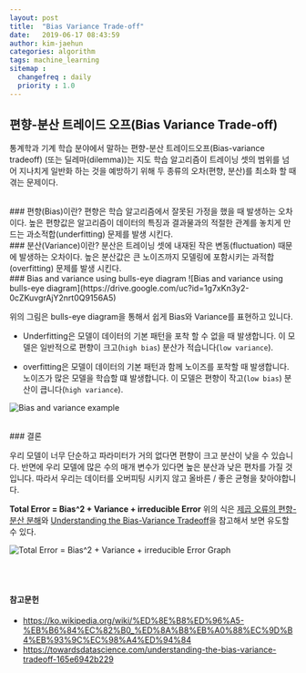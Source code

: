 ```yaml
---
layout: post
title:  "Bias Variance Trade-off"
date:   2019-06-17 08:43:59
author: kim-jaehun
categories: algorithm
tags: machine_learning
sitemap :
  changefreq : daily
  priority : 1.0
---
```


## 편향-분산 트레이드 오프(Bias Variance Trade-off)

통계학과 기계 학습 분야에서 말하는 편향-분산 트레이드오프(Bias-variance tradeoff) (또는 딜레마(dilemma))는 지도 학습 알고리즘이 트레이닝 셋의 범위를 넘어 지나치게 일반화 하는 것을 예방하기 위해 두 종류의 오차(편향, 분산)를 최소화 할 때 겪는 문제이다.

<br>
### 편향(Bias)이란?
편향은 학습 알고리즘에서 잘못된 가정을 했을 때 발생하는 오차이다. 높은 편향값은 알고리즘이 데이터의 특징과 결과물과의 적절한 관계를 놓치게 만드는 과소적합(underfitting) 문제를 발생 시킨다.

<br>
### 분산(Variance)이란?
분산은 트레이닝 셋에 내재된 작은 변동(fluctuation) 때문에 발생하는 오차이다. 높은 분산값은 큰 노이즈까지 모델링에 포함시키는 과적합(overfitting) 문제를 발생 시킨다.

<br>
### Bias and variance using bulls-eye diagram
![Bias and variance using bulls-eye diagram](https://drive.google.com/uc?id=1g7xKn3y2-0cZKuvgrAjY2nrt0Q9156A5)

위의 그림은 bulls-eye diagram을 통해서 쉽게 Bias와 Variance를 표현하고 있니다.

* Underfitting은 모델이 데이터의 기본 패턴을 포착 할 수 없을 때 발생합니다. 이 모델은 일반적으로 편향이 크고(`high bias`) 분산가 적습니다(`low variance`).

* overfitting은 모델이 데이터의 기본 패턴과 함께 노이즈를 포착할 때 발생합니다. 노이즈가 많은 모델을 학습할 떄 발생합니다. 이 모델은 편향이 작고(`low bias`) 분산이 큽니다(`high variance`).

![Bias and variance example](https://drive.google.com/uc?id=1t8cBVneRauDc0z6iY-G4Slj2cd470-EC)

<br>
### 결론

우리 모델이 너무 단순하고 파라미터가 거의 없다면 편향이 크고 분산이 낮을 수 있습니다.
반면에 우리 모델에 많은 수의 매개 변수가 있다면 높은 분산과 낮은 편차를 가질 것입니다.
따라서 우리는 데이터를 오버피팅 시키지 않고 올바른 / 좋은 균형을 찾아야합니다.

**Total Error = Bias^2 + Variance + irreducible Error**
 위의 식은 [제곱 오류의 편향-분산 분해](https://ko.wikipedia.org/wiki/%ED%8E%B8%ED%96%A5-%EB%B6%84%EC%82%B0_%ED%8A%B8%EB%A0%88%EC%9D%B4%EB%93%9C%EC%98%A4%ED%94%84)와 [Understanding the Bias-Variance Tradeoff](https://towardsdatascience.com/understanding-the-bias-variance-tradeoff-165e6942b229)을 참고해서 보면 유도할 수 있다.

![Total Error = Bias^2 + Variance + irreducible Error Graph](https://drive.google.com/uc?id=1fkUZqaqV6HDF04lpTwP9tPft6Vaxv4AX)







 <br><br>
 #### 참고문헌
 * https://ko.wikipedia.org/wiki/%ED%8E%B8%ED%96%A5-%EB%B6%84%EC%82%B0_%ED%8A%B8%EB%A0%88%EC%9D%B4%EB%93%9C%EC%98%A4%ED%94%84
* https://towardsdatascience.com/understanding-the-bias-variance-tradeoff-165e6942b229
